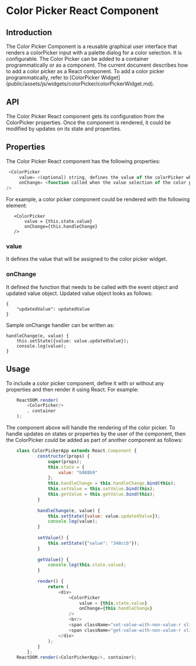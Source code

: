 # Color Picker React Component


## Introduction
The Color Picker Component is a reusable graphical user interface that renders a colorPicker input with a palette dialog for a color selection. It is configurable.
The Color Picker can be added to a container programmatically or as a component. The current document describes how to add a color picker as a React component. To add a color picker programmatically, refer to [ColorPicker Widget] (public/assets/js/widgets/colorPicker/colorPickerWidget.md).


## API
The Color Picker React component gets its configuration from the ColorPicker properties. Once the component is rendered, it could be modified by updates on its state and properties.


## Properties
The Color Picker React component has the following properties:

```javascript
 <ColorPicker
     value= <(optional) string, defines the value of the colorPicker which should represent an hexadecimal value>
     onChange= <function called when the value selection of the color picker field is changed>
/>
```

For example, a color picker component could be rendered with the following element:

```
   <ColorPicker
       value = {this.state.value}
       onChange={this.handleChange}
   />
```

### value
It defines the value that will be assigned to the color picker widget.

### onChange
It defined the function that needs to be called with the event object and updated value object. Updated value object looks as follows:

```
{
    "updatedValue": updatedValue
}
```

Sample onChange handler can be written as:

```
handleChange(e, value) {
    this.setState({value: value.updatedValue});
    console.log(value);
}
```

## Usage
To include a color picker component, define it with or without any properties and then render it using React. For example:

```javascript
    ReactDOM.render(
        <ColorPicker/>
        , container
    );
```

The component above will handle the rendering of the color picker. To handle updates on states or properties by the user of the component, then the ColorPicker could be added as part of another component as follows:

```javascript
    class ColorPickerApp extends React.Component {
            constructor(props) {
                super(props);
                this.state = {
                    value: "b988b9"
                };
                this.handleChange = this.handleChange.bind(this);
                this.setValue = this.setValue.bind(this);
                this.getValue = this.getValue.bind(this);
            }
    
            handleChange(e, value) {
                this.setState({value: value.updatedValue});
                console.log(value);
            }
    
            setValue() {
                this.setState({"value": "348ccb"});
            }
    
            getValue() {
                console.log(this.state.value);
            }
    
            render() {
                return (
                    <div>
                        <ColorPicker
                            value = {this.state.value}
                            onChange={this.handleChange}
                        />
                        <br/>
                        <span className="set-value-with-non-value-r slipstream-secondary-button" onClick={this.setValue}>Set Value</span>
                        <span className="get-value-with-non-value-r slipstream-primary-button" onClick={this.getValue}>Get Value</span>
                    </div>
                );
            }
        };
    ReactDOM.render(<ColorPickerApp/>, container);
```
